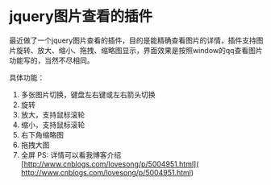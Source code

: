 # jquery图片查看的插件
最近做了一个jquery图片查看的插件，目的是能精确查看图片的详情，插件支持图片旋转、放大、缩小、拖拽、缩略图显示，界面效果是按照window的qq查看图片功能写的，当然不尽相同。

具体功能：

1. 多张图片切换，键盘左右键或左右箭头切换
1. 旋转
1. 放大，支持鼠标滚轮
1. 缩小，支持鼠标滚轮
1. 右下角缩略图
1. 拖拽大图
1. 全屏
PS: 详情可以看我博客介绍 [http://www.cnblogs.com/lovesong/p/5004951.html]( http://www.cnblogs.com/lovesong/p/5004951.html)